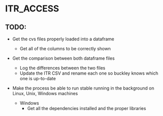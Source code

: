 # ITR_ACCESS

## TODO:
- Get the cvs files properly loaded into a dataframe
  - Get all of the columns to be correctly shown

- Get the comparison between both dataframe files
  - Log the differences between the two files
  - Update the ITR CSV and rename each one so buckley knows which one is up-to-date

- Make the process be able to run stable running in the background on Linux, Unix, Windows machines
  - Windows
    - Get all the dependencies installed and the proper libraries
